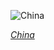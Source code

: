 
![China](https://www.gstatic.com/prettyearth/assets/full/1006.jpg)

*[China](https://www.google.com/maps/@30.109104,84.817876,15z/data=!3m1!1e3)*
